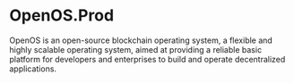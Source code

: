 # OpenOS.Prod
OpenOS is an open-source blockchain operating system, a flexible and highly scalable operating system, aimed at providing a reliable basic platform for developers and enterprises to build and operate decentralized applications. 
